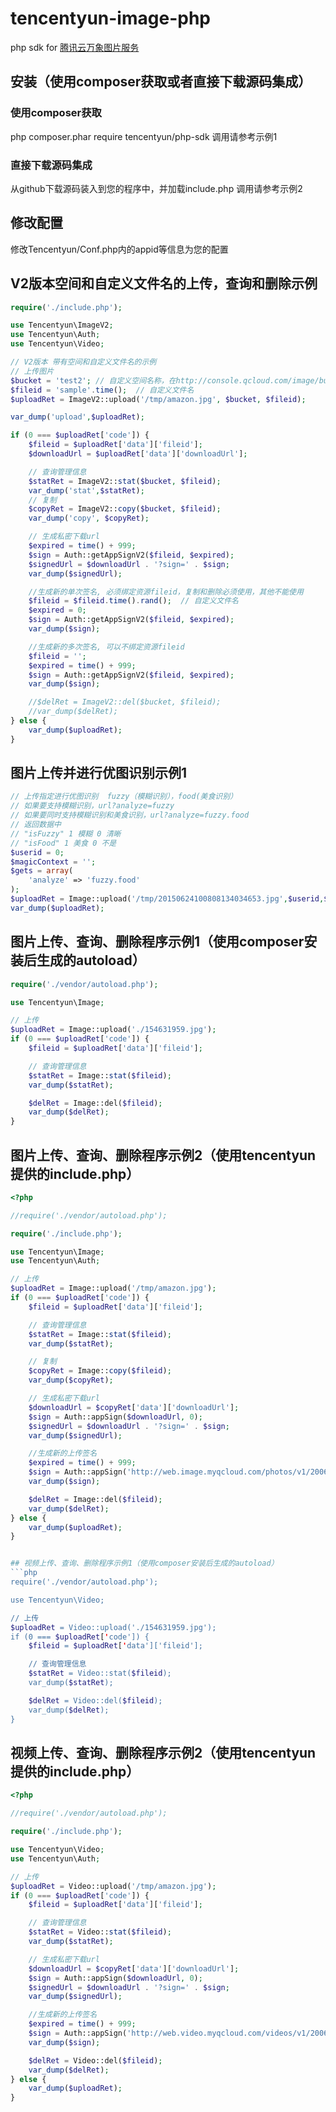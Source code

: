 # tencentyun-image-php
php sdk for [腾讯云万象图片服务](http://app.qcloud.com/image.html)

## 安装（使用composer获取或者直接下载源码集成）

### 使用composer获取
php composer.phar require tencentyun/php-sdk
调用请参考示例1

### 直接下载源码集成
从github下载源码装入到您的程序中，并加载include.php
调用请参考示例2

## 修改配置
修改Tencentyun/Conf.php内的appid等信息为您的配置

## V2版本空间和自定义文件名的上传，查询和删除示例
```php
require('./include.php');

use Tencentyun\ImageV2;
use Tencentyun\Auth;
use Tencentyun\Video;

// V2版本 带有空间和自定义文件名的示例
// 上传图片
$bucket = 'test2'; // 自定义空间名称，在http://console.qcloud.com/image/bucket创建
$fileid = 'sample'.time();  // 自定义文件名
$uploadRet = ImageV2::upload('/tmp/amazon.jpg', $bucket, $fileid);

var_dump('upload',$uploadRet);

if (0 === $uploadRet['code']) {
    $fileid = $uploadRet['data']['fileid'];
    $downloadUrl = $uploadRet['data']['downloadUrl'];

    // 查询管理信息
    $statRet = ImageV2::stat($bucket, $fileid);
    var_dump('stat',$statRet);
    // 复制
    $copyRet = ImageV2::copy($bucket, $fileid);
    var_dump('copy', $copyRet);

    // 生成私密下载url
    $expired = time() + 999;
    $sign = Auth::getAppSignV2($fileid, $expired);
    $signedUrl = $downloadUrl . '?sign=' . $sign;
    var_dump($signedUrl);

    //生成新的单次签名, 必须绑定资源fileid，复制和删除必须使用，其他不能使用
    $fileid = $fileid.time().rand();  // 自定义文件名
    $expired = 0;
    $sign = Auth::getAppSignV2($fileid, $expired);
    var_dump($sign);

    //生成新的多次签名, 可以不绑定资源fileid
    $fileid = '';
    $expired = time() + 999;
    $sign = Auth::getAppSignV2($fileid, $expired);
    var_dump($sign);

    //$delRet = ImageV2::del($bucket, $fileid);
    //var_dump($delRet);
} else {
    var_dump($uploadRet);
}

```


## 图片上传并进行优图识别示例1
```php
// 上传指定进行优图识别  fuzzy（模糊识别），food(美食识别）
// 如果要支持模糊识别，url?analyze=fuzzy
// 如果要同时支持模糊识别和美食识别，url?analyze=fuzzy.food
// 返回数据中
// "isFuzzy" 1 模糊 0 清晰
// "isFood" 1 美食 0 不是
$userid = 0;
$magicContext = '';
$gets = array(
    'analyze' => 'fuzzy.food'
);
$uploadRet = Image::upload('/tmp/20150624100808134034653.jpg',$userid,$magicContext,array('get'=>$gets));
var_dump($uploadRet);
```

## 图片上传、查询、删除程序示例1（使用composer安装后生成的autoload）
```php
require('./vendor/autoload.php');

use Tencentyun\Image;

// 上传
$uploadRet = Image::upload('./154631959.jpg');
if (0 === $uploadRet['code']) {
    $fileid = $uploadRet['data']['fileid'];

    // 查询管理信息
    $statRet = Image::stat($fileid);
    var_dump($statRet);

    $delRet = Image::del($fileid);
    var_dump($delRet);
}
```

## 图片上传、查询、删除程序示例2（使用tencentyun提供的include.php）
```php
<?php

//require('./vendor/autoload.php');

require('./include.php');

use Tencentyun\Image;
use Tencentyun\Auth;

// 上传
$uploadRet = Image::upload('/tmp/amazon.jpg');
if (0 === $uploadRet['code']) {
    $fileid = $uploadRet['data']['fileid'];

    // 查询管理信息
    $statRet = Image::stat($fileid);
    var_dump($statRet);

    // 复制
    $copyRet = Image::copy($fileid);
    var_dump($copyRet);

    // 生成私密下载url
    $downloadUrl = $copyRet['data']['downloadUrl'];
    $sign = Auth::appSign($downloadUrl, 0);
    $signedUrl = $downloadUrl . '?sign=' . $sign;
    var_dump($signedUrl);

    //生成新的上传签名
    $expired = time() + 999;
    $sign = Auth::appSign('http://web.image.myqcloud.com/photos/v1/200679/0/', $expired);
    var_dump($sign);

    $delRet = Image::del($fileid);
    var_dump($delRet);
} else {
    var_dump($uploadRet);
}


## 视频上传、查询、删除程序示例1（使用composer安装后生成的autoload）
```php
require('./vendor/autoload.php');

use Tencentyun\Video;

// 上传
$uploadRet = Video::upload('./154631959.jpg');
if (0 === $uploadRet['code']) {
    $fileid = $uploadRet['data']['fileid'];

    // 查询管理信息
    $statRet = Video::stat($fileid);
    var_dump($statRet);

    $delRet = Video::del($fileid);
    var_dump($delRet);
}
```

## 视频上传、查询、删除程序示例2（使用tencentyun提供的include.php）
```php
<?php

//require('./vendor/autoload.php');

require('./include.php');

use Tencentyun\Video;
use Tencentyun\Auth;

// 上传
$uploadRet = Video::upload('/tmp/amazon.jpg');
if (0 === $uploadRet['code']) {
    $fileid = $uploadRet['data']['fileid'];

    // 查询管理信息
    $statRet = Video::stat($fileid);
    var_dump($statRet);

    // 生成私密下载url
    $downloadUrl = $copyRet['data']['downloadUrl'];
    $sign = Auth::appSign($downloadUrl, 0);
    $signedUrl = $downloadUrl . '?sign=' . $sign;
    var_dump($signedUrl);

    //生成新的上传签名
    $expired = time() + 999;
    $sign = Auth::appSign('http://web.video.myqcloud.com/videos/v1/200679/0/', $expired);
    var_dump($sign);

    $delRet = Video::del($fileid);
    var_dump($delRet);
} else {
    var_dump($uploadRet);
}
```
